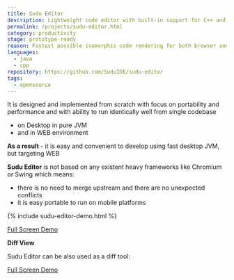 ```yaml
---
title: Sudu Editor
description: Lightweight code editor with built-in support for C++ and Java code models.
permalink: /projects/sudu-editor.html
category: productivity
stage: prototype-ready
reason: Fastest possible isomorphic code rendering for both browser and desktop applications; source code is pure java
languages:
  - java
  - cpp
repository: https://github.com/SuduIDE/sudu-editor
tags:
  - opensource
---
```

It is designed and implemented from scratch with focus on portability and performance
and with ability to run identically well from single codebase
-	on Desktop in pure JVM
-	and in WEB environment

**As a result** - it is easy and convenient to develop using fast desktop JVM, but targeting WEB

**Sudu Editor** is not based on any existent heavy frameworks like Chromium or Swing which means:
-	there is no need to merge upstream and there are no unexpected conflicts
-	it is easy portable to run on mobile platforms

<div id="editor"></div>

{% include sudu-editor-demo.html %}

[Full Screen Demo](https://kirillp.github.io/)


**Diff View**

Sudu Editor can be also used as a diff tool:

<div id="diff"></div>

[Full Screen Demo](https://kirillp.github.io/#diffDemo)
